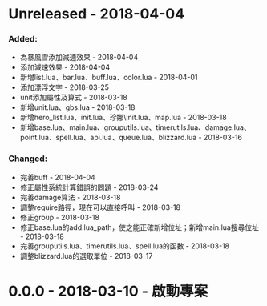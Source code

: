 # Unreleased - 2018-04-04
### Added:
  - 為暴風雪添加減速效果 - 2018-04-04
  - 添加減速效果 - 2018-04-04
  - 新增list.lua、bar.lua、buff.lua、color.lua - 2018-04-01
  - 添加漂浮文字 - 2018-03-25
  - unit添加屬性及算式 - 2018-03-18
  - 新增unit.lua、gbs.lua - 2018-03-18
  - 新增hero_list.lua、init.lua、珍娜\init.lua、map.lua - 2018-03-18 
  - 新增base.lua、main.lua、grouputils.lua、timerutils.lua、damage.lua、point.lua、spell.lua、api.lua、queue.lua、blizzard.lua - 2018-03-16

### Changed:
  - 完善buff - 2018-04-04
  - 修正屬性系統計算錯誤的問題 - 2018-03-24
  - 完善damage算法 - 2018-03-18
  - 調整require路徑，現在可以直接呼叫 - 2018-03-18
  - 修正group - 2018-03-18
  - 修正base.lua的add.lua_path，使之能正確新增位址；新增main.lua搜尋位址 - 2018-03-18
  - 完善grouputils.lua、timerutils.lua、spell.lua的函數 - 2018-03-18
  - 調整blizzard.lua的選取單位 - 2018-03-17

# 0.0.0 - 2018-03-10 - 啟動專案


